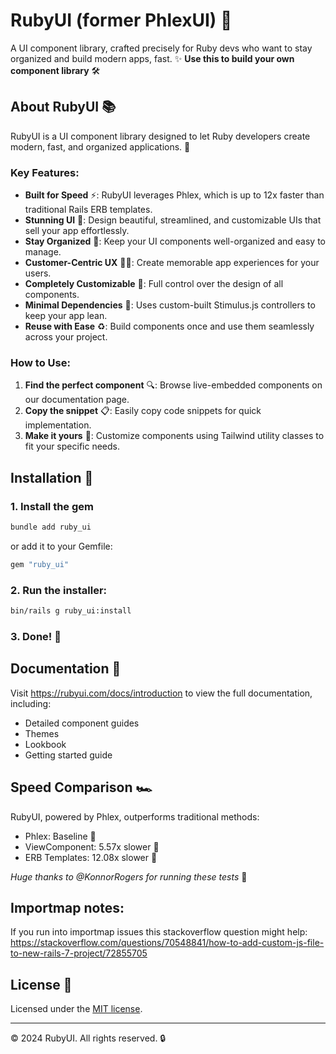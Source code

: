 # RubyUI (former PhlexUI) 🚀

A UI component library, crafted precisely for Ruby devs who want to stay organized and build modern apps, fast. ✨
**Use this to build your own component library** 🛠️

## About RubyUI 📚

RubyUI is a UI component library designed to let Ruby developers create modern, fast, and organized applications. 💎

### Key Features:

- **Built for Speed** ⚡: RubyUI leverages Phlex, which is up to 12x faster than traditional Rails ERB templates.
- **Stunning UI** 🎨: Design beautiful, streamlined, and customizable UIs that sell your app effortlessly.
- **Stay Organized** 📁: Keep your UI components well-organized and easy to manage.
- **Customer-Centric UX** 🧑‍💼: Create memorable app experiences for your users.
- **Completely Customizable** 🔧: Full control over the design of all components.
- **Minimal Dependencies** 🍃: Uses custom-built Stimulus.js controllers to keep your app lean.
- **Reuse with Ease** ♻️: Build components once and use them seamlessly across your project.

### How to Use:

1. **Find the perfect component** 🔍: Browse live-embedded components on our documentation page.
2. **Copy the snippet** 📋: Easily copy code snippets for quick implementation.
3. **Make it yours** 🎨: Customize components using Tailwind utility classes to fit your specific needs.

## Installation 🚀

### 1. Install the gem

```bash
bundle add ruby_ui
```

or add it to your Gemfile:

```ruby
gem "ruby_ui"
```

### 2. Run the installer:

```bash
bin/rails g ruby_ui:install
```

### 3. Done! 🎉

## Documentation 📖

Visit https://rubyui.com/docs/introduction to view the full documentation, including:

- Detailed component guides
- Themes
- Lookbook
- Getting started guide

## Speed Comparison 🏎️

RubyUI, powered by Phlex, outperforms traditional methods:

- Phlex: Baseline 🏁
- ViewComponent: 5.57x slower 🐢
- ERB Templates: 12.08x slower 🐌

_Huge thanks to @KonnorRogers for running these tests_ 🙏

## Importmap notes:

If you run into importmap issues this stackoverflow question might help:
https://stackoverflow.com/questions/70548841/how-to-add-custom-js-file-to-new-rails-7-project/72855705

## License 📜

Licensed under the [MIT license](https://github.com/shadcn/ui/blob/main/LICENSE.md).

---

© 2024 RubyUI. All rights reserved. 🔒
